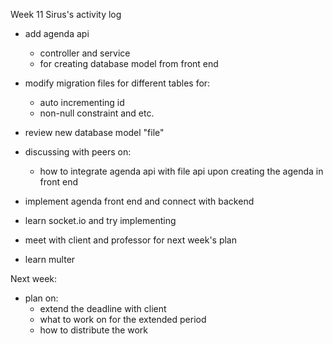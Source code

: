 Week 11
Sirus's activity log

- add agenda api 
    - controller and service 
    - for creating database model from front end

- modify migration files for different tables for:
    - auto incrementing id
    - non-null constraint and etc.

- review new database model "file"

- discussing with peers on:
    - how to integrate agenda api with file api upon creating the agenda in front end

- implement agenda front end and connect with backend

- learn socket.io and try implementing

- meet with client and professor for next week's plan

- learn multer

Next week:

- plan on:
    - extend the deadline with client
    - what to work on for the extended period
    - how to distribute the work